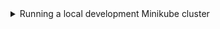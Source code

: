 <details>
<summary> Running a local development Minikube cluster </summary>

#### Context
We can build our application into a Docker image and deploy it to a local
Minikube cluster for testing.

Note that our Dockerfile is setting `RAILS_ENV=production` as a default when
building our image for Minikube. Why? Because RAILS_ENV changes application 
behaviour and we want to simulate production as much as possible inside our 
cluster. With N pods of our application running inside our Minikube cluster,
a local Sqlite database per pod isn't going to cut it.

#### Usage
<details>
<summary> There are some helper Rake tasks to build and deploy our application to Minikube </summary>

```bash 
rake kubectl:install                    # Install Kubectl to ~/.local/bin/kubectl
rake minikube:dashboard                 # Start Minikube Dashboard
rake minikube:install                   # Install Minikube to ~/.local/bin/minikube
rake minikube:purge                     # Purge Minikube
rake minikube:start                     # Start Minikube
rake minikube:stop                      # Stop Minikube
rake app:apply                          # Apply manifests to Minikube
rake app:build                          # Build App image
rake app:db_migrate                     # Run db:migrate in Minikube
rake app:db_seed                        # Run db:seed in Minikube
rake app:db_setup                       # Run db:setup in Minikube
rake app:deploy                         # Deploy app to Minikube
rake app:seed_secret_key_base           # Seed secret-key-base secret
```
</details>
</details>
